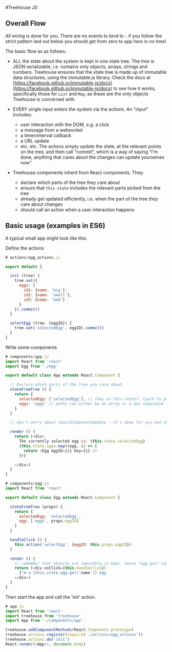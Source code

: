 #Treehouse JS

## Overall Flow

All wiring is done for you. There are no events to bind to - if you follow the strict pattern laid out below you should get from zero to app hero in no time!

The basic flow as as follows:

  - ALL the state about the system is kept in one state tree.
    The tree is JSON serializable, i.e. contains only objects, arrays, strings and numbers.
    Treehouse ensures that the state tree is made up of immutable data structures, using the immutable.js library.
    Check the docs at [https://facebook.github.io/immutable-js/docs](https://facebook.github.io/immutable-js/docs) to see how it works, specifically those for `List` and `Map`, as these are the only objects Treehouse is concerned with.

  - EVERY single input enters the system via the actions. An "input" includes:
    - user interaction with the DOM, e.g. a click
    - a message from a websocket
    - a timer/interval callback
    - a URL update
    - etc. etc.
    The actions simply update the state, at the relevant points on the tree, and then call "commit", which is a way of saying "I'm done, anything that cares about the changes can update yourselves now"

  - Treehouse components inherit from React components. They:
    - declare which parts of the tree they care about
    - ensure that `this.state` includes the relevant parts picked from the tree
    - already get updated efficiently, i.e. when the part of the tree they care about changes
    - should call an action when a user interaction happens

## Basic usage (examples in ES6)

A typical small app might look like this:

Define the actions
```javascript
# actions/egg_actions.js

export default {

  init (tree) {
    tree.set({
      eggs: {
        id1: {name: 'big'},
        id2: {name: 'small'},
        id3: {name: 'bad'}
      }
    }).commit()
  }

  selectEgg (tree, {eggID}) {
    tree.set('selectedEgg', eggID).commit()
  }
}
```

Write some components
```javascript
# components/app.js
import React from 'react'
import Egg from './egg'

export default class App extends React.Component {

  // Declare which parts of the tree you care about
  stateFromTree () {
    return {
      selectedEgg: ['selectedEgg'], // (key on this.state): (path to point on tree)
      eggs: 'eggs' // paths can either be an array or a dot separated string like 'path.to.thing'
    }
  }

  // don't worry about shouldComponentUpdate - it's done for you and should be super-efficient

  render () {
    return (<div>
      The currently selected egg is: {this.state.selectedEgg}
      {this.state.eggs.map((egg, i) => {
        return <Egg eggID={i} key={i} />
      })}

    </div>)
  }
}
```

```javascript
# components/egg.js
import React from 'react'

export default class Egg extends React.Component {

  stateFromTree (props) {
    return {
      selectedEgg: 'selectedEgg',
      egg: ['eggs', props.eggID]
    }
  }

  handleClick () {
    this.action('selectEgg', {eggID: this.props.eggID})
  }

  render () {
    // remember that objects are immutable.js maps, hence "egg.get('name')"
    return (<div onClick={this.handleClick}>
      I'm a {this.state.egg.get('name')} egg
    </div>)
  }
}
```

Then start the app and call the 'init' action.

```javascript
# app.js
import React from 'react'
import treehouse from 'treehouse'
import App from './components/app'

treehouse.addComponentMethods(React.Component.prototype)
treehouse.actions.register(require('./actions/egg_actions'))
treehouse.actions.do('init')
React.render(<App/>, document.body)
```
